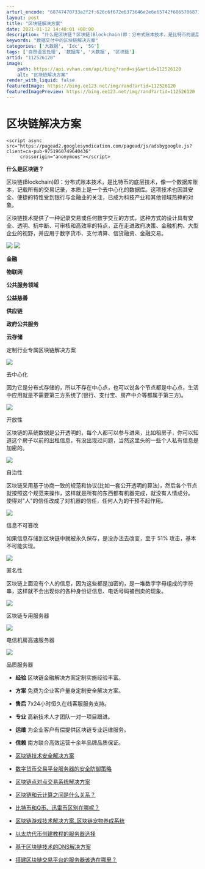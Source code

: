 ```yaml
---
arturl_encode: "68747470733a2f2f:626c6f672e6373646e2e6e65742f68657068736f756964632f:61727469636c652f64657461696c732f313132353236313230"
layout: post
title: "区块链解决方案"
date: 2021-01-12 14:40:01 +08:00
description: "什么是区块链？区块链(Blockchain)即：分布式账本技术，是比特币的底层技术，像一个数据库账本"
keywords: "数据交付中的区块链解决方案"
categories: ['大数据', 'Idc', '5G']
tags: ['自然语言处理', '数据库', '大数据', '区块链']
artid: "112526120"
image:
    path: https://api.vvhan.com/api/bing?rand=sj&artid=112526120
    alt: "区块链解决方案"
render_with_liquid: false
featuredImage: https://bing.ee123.net/img/rand?artid=112526120
featuredImagePreview: https://bing.ee123.net/img/rand?artid=112526120
---
```


# 区块链解决方案

```
<script async src="https://pagead2.googlesyndication.com/pagead/js/adsbygoogle.js?client=ca-pub-9751960749640436"
     crossorigin="anonymous"></script>
```

**什么是区块链？**

区块链(Blockchain)即：分布式账本技术，是比特币的底层技术，像一个数据库账本，记载所有的交易记录，本质上是一个去中心化的数据库。这项技术也因其安全、便捷的特性受到银行与金融业的关注，已成为科技产业和其他领域热捧的对象。

区块链技术提供了一种记录交易或任何数字交互的方式，这种方式的设计具有安全、透明、抗中断、可审核和高效率的特点，正在走进政府决策、金融机构、大型企业的视野，并应用于数字货币、支付清算、信贷融资、金融交易。

![](https://i-blog.csdnimg.cn/blog_migrate/940eb65967ffc7a6325dc58c2711c04c.jpeg)
![](https://i-blog.csdnimg.cn/blog_migrate/8091a19836c73e9609f319675d1c6e20.jpeg)

**金融**

**物联网**

**公共服务领域**

**公益慈善**

**供应链**

**政府公共服务**

**云存储**

定制行业专属区块链解决方案

![](https://i-blog.csdnimg.cn/blog_migrate/657d9df660301843f4b94f4c6108f81d.png)

去中心化

因为它是分布式存储的，所以不存在中心点，也可以说各个节点都是中心点，生活中应用就是不需要第三方系统了(银行、支付宝、房产中介等都属于第三方)。

![](https://i-blog.csdnimg.cn/blog_migrate/64c06ea324db5764890afe77f63c5b41.png)

开放性

区块链的系统数据是公开透明的，每个人都可以参与进来，比如租房子，你可以知道这个房子以前的出租信息，有没出现过问题，当然这里头的一些个人私有信息是加密的。

![](https://i-blog.csdnimg.cn/blog_migrate/2710259fb3b541f339e97585a80911e0.png)

自治性

区块链采用基于协商一致的规范和协议(比如一套公开透明的算法)，然后各个节点就按照这个规范来操作，这样就是所有的东西都有机器完成，就没有人情成分。 使得对"人"的信任改成了对机器的信任，任何人为的干预不起作用。

![](https://i-blog.csdnimg.cn/blog_migrate/9e3b2d6f4c605f563ea0f091e61a4037.png)

信息不可篡改

如果信息存储到区块链中就被永久保存，是没办法去改变，至于 51% 攻击，基本不可能实现。

![](https://i-blog.csdnimg.cn/blog_migrate/56a96aacf63e526356fe15f41cc73b8c.png)

匿名性

区块链上面没有个人的信息，因为这些都是加密的，是一堆数字字母组成的字符串，这样就不会出现你的各种身份证信息、电话号码被倒卖的现象。

![](https://i-blog.csdnimg.cn/blog_migrate/a5ead3ec6da2cef96177c2f5b70cdb32.jpeg)

区块链专用服务器

![](https://i-blog.csdnimg.cn/blog_migrate/49e38bc7f7495a69fcbb3bfd3f335f9f.jpeg)

电信机房高速服务器

![](https://i-blog.csdnimg.cn/blog_migrate/1a5f2c7f3f93dc3b6f3f4784705de5ce.jpeg)

品质服务器

* **经验**
  区块链金融解决方案定制实施经验丰富。
* **方案**
  免费为企业客户量身定制安全解决方案。
* **售后**
  7x24小时恒久在线客服服务支持。

* **专业**
  高新技术人才团队一对一项目跟进。
* **运维**
  为企业客户有偿提供区块链专业运维服务。
* **信赖**
  南方联合高效运营十余年品牌品质保证。

* [区块链技术安全解决方案](https://www.souidc.com/showhelp-1158.html "区块链技术安全解决方案")
* [数字货币交易平台服务器的安全防御策略](https://www.souidc.com/showhelp-1159.html "数字货币交易平台服务器的安全防御策略")
* [区块链点对点交易系统解决方案](https://www.souidc.com/showhelp-1161.html "区块链点对点交易系统解决方案")
* [区块链和云计算之间是什么关系？](https://www.souidc.com/showhelp-1160.html "区块链和云计算之间是什么关系？")
* [比特币和Q币、迅雷币区别在哪呢？](https://www.souidc.com/showhelp-1162.html "比特币和Q币、迅雷币区别在哪呢？")
* [区块链游戏技术解决方案\_区块链宠物养成系统](https://www.souidc.com/showhelp-1155.html "区块链游戏技术解决方案_区块链宠物养成系统")
* [以太坊代币创建教程的服务器选择](https://www.souidc.com/showhelp-1156.html "以太坊代币创建教程的服务器选择")
* [基于区块链技术的DNS解决方案](https://www.souidc.com/showhelp-1157.html "基于区块链技术的DNS解决方案")
* [搭建区块链交易平台的服务器该选在哪里？](https://www.souidc.com/showhelp-1163.html "搭建区块链交易平台的服务器该选在哪里？")